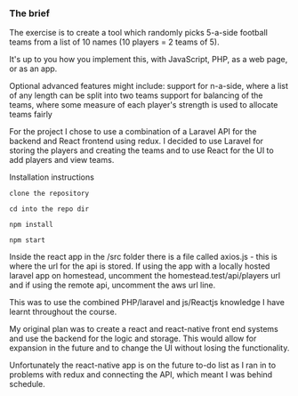 

### The brief

The exercise is to create a tool which randomly picks 5-a-side football teams from a list of 10 names (10 players = 2 teams of 5).

It's up to you how you implement this, with JavaScript, PHP, as a web page, or as an app.

Optional advanced features might include:
support for n-a-side, where a list of any length can be split into two teams
support for balancing of the teams, where some measure of each player's strength is used to allocate teams fairly

For the project I chose to use a combination of a Laravel API for the backend and React frontend using redux. 
I decided to use Laravel for storing the players and creating the teams and to use React for the UI to add players and view teams. 

Installation instructions 

```clone the repository```

```cd into the repo dir```

```npm install```

```npm start```

Inside the react app in the /src folder there is a file called axios.js - this is where the url for the api is stored. 
If using the app with a locally hosted laravel app on homestead, uncomment the homestead.test/api/players url and if using the remote api, uncomment the aws url line.



This was to use the combined PHP/laravel and js/Reactjs knowledge I have learnt throughout the course. 

My original plan was to create a react and react-native front end systems and use the backend for the logic and storage. This would allow for expansion in the future and to change the UI without losing the functionality. 

Unfortunately the react-native app is on the future to-do list as I ran in to problems with redux and connecting the API, which meant I was behind schedule. 



